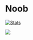 # Noob
[![Stats](https://github-readme-stats.vercel.app/api?username=jogo-&count_private=true&show_icons=true&theme=onedark)](https://github.com/anuraghazra/github-readme-stats)
<!--
[![Top Langs](https://github-readme-stats.vercel.app/api/top-langs/?username=jogo-&layout=compact)](https://github.com/anuraghazra/github-readme-stats)
-->
<a href="https://github.com/DenverCoder1/github-readme-streak-stats">
    <img src="https://github-readme-streak-stats.herokuapp.com/?user=jogo-&theme=dark"/>
</a>

<!--
**jogo-/jogo-** is a ✨ _special_ ✨ repository because its `README.md` (this file) appears on your GitHub profile.

Here are some ideas to get you started:

- 🔭 I’m currently working on ...
- 🌱 I’m currently learning ...
- 👯 I’m looking to collaborate on ...
- 🤔 I’m looking for help with ...
- 💬 Ask me about ...
- 📫 How to reach me: ...
- 😄 Pronouns: ...
- ⚡ Fun fact: ...
-->

